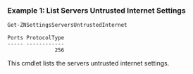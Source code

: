 ### Example 1: List Servers Untrusted Internet Settings
```powershell
Get-ZNSettingsServersUntrustedInternet
```

```output
Ports ProtocolType
----- ------------
               256
```

This cmdlet lists the servers untrusted internet settings.
